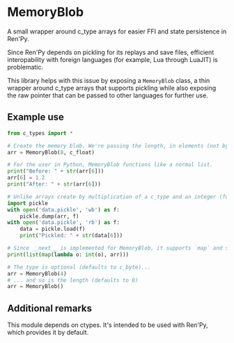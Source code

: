 # MemoryBlob
A small wrapper around c_type arrays for easier FFI and state persistence in Ren'Py.

Since Ren'Py depends on pickling for its replays and save files, efficient interopability with foreign languages (for example, Lua through LuaJIT) is problematic.

This library helps with this issue by exposing a `MemoryBlob` class, a thin wrapper around c_type arrays that supports pickling while also exposing the raw pointer that can be passed to other languages for further use.

## Example use
```python
from c_types import *

# Create the memory blob. We're passing the length, in elements (not bytes) and the c_type to use.
arr = MemoryBlob(8, c_float)

# For the user in Python, MemoryBlob functions like a normal list.
print("Before: " + str(arr[6]))
arr[6] = 1.2
print("After: " + str(arr[6]))

# Unlike arrays create by multiplication of a c_type and an integer (for example, c_bool * 100), it supports pickling.
import pickle
with open('data.pickle', 'wb') as f:
	pickle.dump(arr, f)
with open('data.pickle', 'rb') as f:
	data = pickle.load(f)
	print("Pickled: " + str(data[6]))

# Since __next__ is implemented for MemoryBlob, it supports `map` and similar functions.
print(list(map(lambda o: int(o), arr)))

# The type is optional (defaults to c_byte)...
arr = MemoryBlob(4) 
# ... and so is the length (defaults to 0)
arr = MemoryBlob()
```

## Additional remarks
This module depends on ctypes. It's intended to be used with Ren'Py, which provides it by default.
